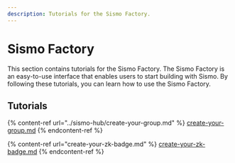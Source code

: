 ```yaml
---
description: Tutorials for the Sismo Factory.
---
```


# Sismo Factory

This section contains tutorials for the Sismo Factory. The Sismo Factory is an easy-to-use interface that enables users to start building with Sismo. By following these tutorials, you can learn how to use the Sismo Factory.&#x20;

## Tutorials

{% content-ref url="../sismo-hub/create-your-group.md" %}
[create-your-group.md](../sismo-hub/create-your-group.md)
{% endcontent-ref %}

{% content-ref url="create-your-zk-badge.md" %}
[create-your-zk-badge.md](create-your-zk-badge.md)
{% endcontent-ref %}
